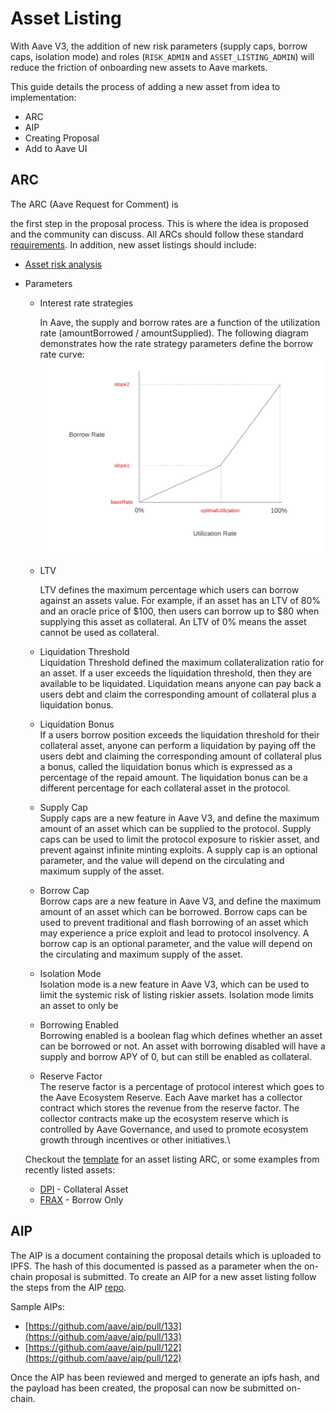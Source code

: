 # Asset Listing

With Aave V3, the addition of new risk parameters (supply caps, borrow caps, isolation mode) and roles (`RISK_ADMIN` and `ASSET_LISTING_ADMIN`) will reduce the friction of onboarding new assets to Aave markets.



This guide details the process of adding a new asset from idea to implementation:

* ARC
* AIP
* Creating Proposal
* Add to Aave UI

## ARC

The ARC (Aave Request for Comment) is&#x20;

the first step in the proposal process. This is where the idea is proposed and the community can discuss. All ARCs should follow these standard [requirements](https://docs.aave.com/governance/arcs). In addition, new asset listings should include:

* [Asset risk analysis](https://docs.aave.com/risk/asset-risk/introduction)
*   Parameters

    *   Interest rate strategies

        In Aave, the supply and borrow rates are a function of the utilization rate (amountBorrowed / amountSupplied). The following diagram demonstrates how the rate strategy parameters define the borrow rate curve:\
        <img src="../../.gitbook/assets/image (6).png" alt="" data-size="original">
    *   LTV

        LTV defines the maximum percentage which users can borrow against an assets value. For example, if an asset has an LTV of 80% and an oracle price of $100, then users can borrow up to $80 when supplying this asset as collateral. An LTV of 0% means the asset cannot be used as collateral.
    * Liquidation Threshold\
      Liquidation Threshold defined the maximum collateralization ratio for an asset. If a user exceeds the liquidation threshold, then they are available to be liquidated. Liquidation means anyone can pay back a users debt and claim the corresponding amount of collateral plus a liquidation bonus.
    * Liquidation Bonus\
      If a users borrow position exceeds the liquidation threshold for their collateral asset, anyone can perform a liquidation by paying off the users debt and claiming the corresponding amount of collateral plus a bonus, called the liquidation bonus which is expressed as a percentage of the repaid amount. The liquidation bonus can be a different percentage for each collateral asset in the protocol.
    * Supply Cap\
      Supply caps are a new feature in Aave V3, and define the maximum amount of an asset which can be supplied to the protocol. Supply caps can be used to limit the protocol exposure to riskier asset, and prevent against infinite minting exploits. A supply cap is an optional parameter, and the value will depend on the circulating and maximum supply of the asset.
    * Borrow Cap\
      Borrow caps are a new feature in Aave V3, and define the maximum amount of an asset which can be borrowed. Borrow caps can be used to prevent traditional and flash borrowing of an asset which may experience a price exploit and lead to protocol insolvency. A borrow cap is an optional parameter, and the value will depend on the circulating and maximum supply of the asset.
    * Isolation Mode\
      Isolation mode is a new feature in Aave V3, which can be used to limit the systemic risk of listing riskier assets. Isolation mode limits an asset to only be
    * Borrowing Enabled\
      Borrowing enabled is a boolean flag which defines whether an asset can be borrowed or not. An asset with borrowing disabled will have a supply and borrow APY of 0, but can still be enabled as collateral.
    * Reserve Factor\
      The reserve factor is a percentage of protocol interest which goes to the Aave Ecosystem Reserve. Each Aave market has a collector contract which stores the revenue from the reserve factor. The collector contracts make up the ecosystem reserve which is controlled by Aave Governance, and used to promote ecosystem growth through incentives or other initiatives.\


    Checkout the [template](https://docs.aave.com/governance/aip-templates/template-asset-onboarding) for an asset listing ARC, or some examples from recently listed assets:

    * [DPI](https://governance.aave.com/t/arc-add-support-for-defi-pulse-index-dpi/3576) - Collateral Asset
    * [FRAX](https://governance.aave.com/t/proposal-add-support-for-frax/2621) - Borrow Only



## AIP

The AIP is a document containing the proposal details which is uploaded to IPFS. The hash of this documented is passed as a parameter when the on-chain proposal is submitted. To create an AIP for a new asset listing follow the steps from the AIP [repo](https://aave.github.io/aip/).

Sample AIPs:

* [https://github.com/aave/aip/pull/133](https://github.com/aave/aip/pull/133)
* [https://github.com/aave/aip/pull/122](https://github.com/aave/aip/pull/122)

Once the AIP has been reviewed and merged to generate an ipfs hash, and the payload has been created, the proposal can now be submitted on-chain.



